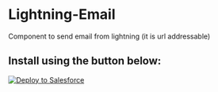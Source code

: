 # Lightning-Email

Component to send email from lightning (it is url addressable)

## Install using the button below:

<a href="https://githubsfdeploy.herokuapp.com?owner=veenasundara&repo=Lightning-Email">
  <img alt="Deploy to Salesforce"
       src="https://raw.githubusercontent.com/afawcett/githubsfdeploy/master/src/main/webapp/resources/img/deploy.png">
</a>
